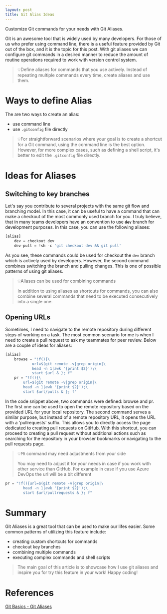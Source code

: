 ```yaml
---
layout: post
title: Git Alias Ideas
---
```


Customize Git commands for your needs with Git Aliases.

Git is an awesome tool that is widely used by many developers. For those of us who prefer using command line, there is a useful feature provided by Git out of the box, and it is the topic for this post. With git aliases we can configure git commands in a desired manner to reduce the amount of routine operations required to work with version control system.

> 💡Define aliases for commands that you use actively. Instead of repeating multiple commands every time, create aliases and use them.

# Ways to define Alias

The are two ways to create an alias:
- use command line
- use `.gitconfig` file directly

> 💡For straightforward scenarios where your goal is to create a shortcut for a Git command, using the command line is the best option. However, for more complex cases, such as defining a shell script, it's better to edit the `.gitconfig` file directly.

# Ideas for Aliases

## Switching to key branches
Let's say you contribute to several projects with the same git flow and branching model. In this case, it can be 
useful to have a command that can make a checkout of the most commonly used branch for you. I truly believe, that in 
many teams developers have an convention to use **`dev`** branch for development purposes. In this case, you can use the following aliases:

``` js
[alias]
	dev = checkout dev	
	dev-pull = !sh -c 'git checkout dev && git pull'
```

As you see, these commands could be used for checkout the `dev` branch which is actively used by developers. However, the second command combines switching the branch and pulling changes. This is one of possible patterns of using git aliases.

> 💡Aliases can be used for combining commands
>
> In addition to using aliases as shortcuts for commands, you can also combine several commands that need to be executed consecutively into a single one.

## Opening URLs

Sometimes, I need to navigate to the remote repository during different steps of working on a task. The most common scenario for me is when I need to create a pull request to ask my teammates for peer review. Below are a couple of ideas for aliases:

``` js
[alias]
	browse = "!f(){\
            url=$(git remote -v|grep origin|\
            head -n 1|awk '{print $2}');\
            start $url & }; f"
	pr = "!f(){\
		url=$(git remote -v|grep origin|\
		head -n 1|awk '{print $2}');\
		start $url/pulls & }; f"
```

In the code snippet above, two commands were defined: browse and pr. The first one can be used to open the remote repository based on the provided URL for your local repository. The second command serves a similar purpose, but instead of a remote repository URL, it opens the URL with a 'pullrequests' suffix. This allows you to directly access the page dedicated to creating pull requests on GitHub. With this shortcut, you can proceed to creating a pull request without additional actions such as searching for the repository in your browser bookmarks or navigating to the pull requests page.

> 💡`PR` command may need adjustments from your side
>
> You may need to adjust it for your needs in case if you work with other service than GitHub. For example in case if you use Azure DevOps the url will be a bit different

``` js	
pr = "!f(){url=$(git remote -v|grep origin|\
		head -n 1|awk '{print $2}');\
		start $url/pullrequests & }; f"
```

# Summary

Git Aliases is a great tool that can be used to make our lifes easier. Some common patterns of utilizing this feature include:
- creating custom shortcuts for commands
- checkout key branches
- combining multiple commands
- executing complex commands and shell scripts 

> The main goal of this article is to showcase how I use git aliases and inspire you for try this feature in your work! 
Happy coding!

# References
[Git Basics - Git Aliases](https://git-scm.com/book/en/v2/Git-Basics-Git-Aliases)
